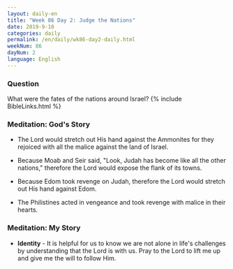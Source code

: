 ```yaml
---
layout: daily-en
title: "Week 86 Day 2: Judge the Nations"
date: 2019-9-10 
categories: daily
permalink: /en/daily/wk86-day2-daily.html
weekNum: 86
dayNum: 2
language: English
---
```


### Question     
What were the fates of the nations around Israel?
{% include BibleLinks.html %} 

### Meditation: God's Story   
+ The Lord would stretch out His hand against the Ammonites for they rejoiced with all the malice against the land of Israel. 

+ Because Moab and Seir said, "Look, Judah has become like all the other nations," therefore the Lord would expose the flank of its towns. 

+ Because Edom took revenge on Judah, therefore the Lord would stretch out His hand against Edom. 

+ The Philistines acted in vengeance and took revenge with malice in their hearts. 

### Meditation: My Story   
+ **Identity** - It is helpful for us to know we are not alone in life's challenges by understanding that the Lord is with us. Pray to the Lord to lift me up and give me the will to follow Him. 
